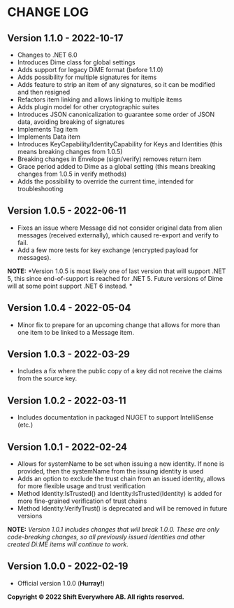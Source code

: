 # CHANGE LOG

## Version 1.1.0 - 2022-10-17
- Changes to .NET 6.0
- Introduces Dime class for global settings
- Adds support for legacy DiME format (before 1.1.0)
- Adds possibility for multiple signatures for items
- Adds feature to strip an item of any signatures, so it can be modified and then resigned
- Refactors item linking and allows linking to multiple items
- Adds plugin model for other cryptographic suites
- Introduces JSON canonicalization to guarantee some order of JSON data, avoiding breaking of signatures
- Implements Tag item
- Implements Data item
- Introduces KeyCapability/IdentityCapability for Keys and Identities (this means breaking changes from 1.0.5)
- Breaking changes in Envelope (sign/verify) removes return item
- Grace period added to Dime as a global setting (this means breaking changes from 1.0.5 in verify methods)
- Adds the possibility to override the current time, intended for troubleshooting

## Version 1.0.5 - 2022-06-11
- Fixes an issue where Message did not consider original data from alien messages (received externally), which caused re-export and verify to fail.
- Add a few more tests for key exchange (encrypted payload for messages).

**NOTE:** *Version 1.0.5 is most likely one of last version that will support .NET 5, this since end-of-support is reached for .NET 5. Future versions of Dime will at some point support .NET 6 instead. *

## Version 1.0.4 - 2022-05-04
- Minor fix to prepare for an upcoming change that allows for more than one item to be linked to a Message item.

## Version 1.0.3 - 2022-03-29
- Includes a fix where the public copy of a key did not receive the claims from the source key.

## Version 1.0.2 - 2022-03-11
- Includes documentation in packaged NUGET to support IntelliSense (etc.)

## Version 1.0.1 - 2022-02-24
- Allows for systemName to be set when issuing a new identity. If none is provided, then the systemName from the issuing identity is used
- Adds an option to exclude the trust chain from an issued identity, allows for more flexible usage and trust verification
- Method Identity:IsTrusted() and Identity:IsTrusted(Identity) is added for more fine-grained verification of trust chains
- Method Identity:VerifyTrust() is deprecated and will be removed in future versions

**NOTE:** *Version 1.0.1 includes changes that will break 1.0.0. These are only code-breaking changes, so all previously issued identities and other created Di:ME items will continue to work.*


## Version 1.0.0 - 2022-02-19
- Official version 1.0.0 (**Hurray!**)

**Copyright © 2022 Shift Everywhere AB. All rights reserved.**
